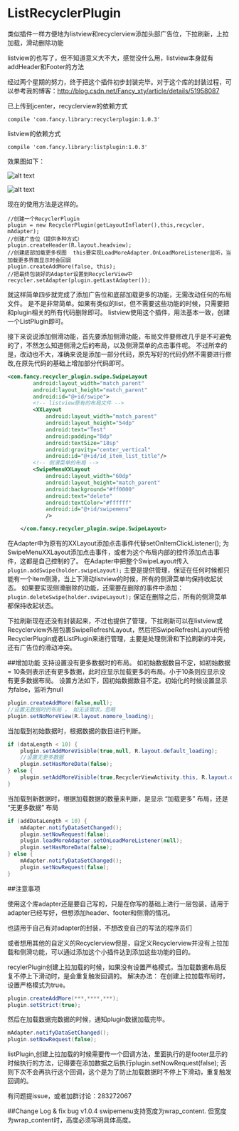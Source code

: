 # ListRecyclerPlugin
类似插件一样方便地为listview和recyclerview添加头部广告位，下拉刷新，上拉加载，滑动删除功能

listview的也写了，但不知道意义大不大，感觉没什么用，listview本身就有addHeader和Footer的方法

经过两个星期的努力，终于把这个插件初步封装完毕。对于这个库的封装过程，可以参考我的博客：http://blog.csdn.net/Fancy_xty/article/details/51958087

已上传到jcenter，recyclerview的依赖方式

`compile 'com.fancy.library:recyclerplugin:1.0.3'`

listview的依赖方式

`compile 'com.fancy.library:listplugin:1.0.3'`


效果图如下：

![alt text](https://github.com/sunflowerseat/ListRecyclerPlugin/blob/master/preview/header.png "Title" )

![alt text](https://github.com/sunflowerseat/ListRecyclerPlugin/blob/master/preview/swipe_loadmore.png "Title")

现在的使用方法是这样的。
```
//创建一个RecyclerPlugin
plugin = new RecyclerPlugin(getLayoutInflater(),this,recycler, mAdapter);
//创建广告位（提供多种方式）
plugin.createHeader(R.layout.headview);
//创建底部加载更多视图  this要实现LoadMoreAdapter.OnLoadMoreListener监听，当加载更多界面显示时会回调  
plugin.createAddMore(false, this);
//把最终包装好的Adapter设置到RecyclerView中
recycler.setAdapter(plugin.getLastAdapter());

```
就这样简单四步就完成了添加广告位和底部加载更多的功能，无需改动任何的布局文件。
是不是非常简单。如果有类似的list，但不需要这些功能的时候，只需要把和plugin相关的所有代码删除即可。
listview使用这个插件，用法基本一致，创建一个ListPlugin即可。




接下来说说添加侧滑功能，首先要添加侧滑功能，布局文件要修改几乎是不可避免的了，不然怎么知道侧滑之后的布局，以及侧滑菜单的点击事件呢。
不过所幸的是，改动也不大，准确来说是添加一部分代码，原先写好的代码仍然不需要进行修改,在原先代码的基础上增加部分代码即可。
```xml
<com.fancy.recycler_plugin.swipe.SwipeLayout
        android:layout_width="match_parent"
        android:layout_height="match_parent"
        android:id="@+id/swipe">
        <!-- listview原有的布局文件 -->
        <XXLayout
            android:layout_width="match_parent"
            android:layout_height="54dp"
            android:text="Test"
            android:padding="8dp"
            android:textSize="18sp"
            android:gravity="center_vertical"
            android:id="@+id/id_item_list_title"/>
        <!-- 侧滑菜单的布局 -->
        <SwipeMenuXXLayout
            android:layout_width="60dp"
            android:layout_height="match_parent"
            android:background="#ff0000"
            android:text="delete"
            android:textColor="#ffffff"
            android:id="@+id/swipemenu"
            />

    </com.fancy.recycler_plugin.swipe.SwipeLayout>
```
在Adapter中为原有的XXLayout添加点击事件代替setOnItemClickListener();
为SwipeMenuXXLayout添加点击事件，或者为这个布局内部的控件添加点击事件，这都是自己控制的了。
在Adapter中把整个SwipeLayout传入`plugin.addSwipe(holder.swipeLayout);`
主要是提供管理，保证在任何时候都只能有一个item侧滑，当上下滑动listview的时候，所有的侧滑菜单均保持收起状态。
如果要实现侧滑删除的功能，还需要在删除的事件中添加：
`plugin.deleteSwipe(holder.swipeLayout);`
保证在删除之后，所有的侧滑菜单都保持收起状态。

下拉刷新现在还没有封装起来，不过也提供了管理，下拉刷新可以在listview或Recyclerview外层包裹SwipeRefreshLayout，然后把SwipeRefreshLayout传给RecyclerPlugin或者ListPlugin来进行管理，主要是处理侧滑和下拉刷新的冲突，还有广告位的滑动冲突。

##增加功能
支持设置没有更多数据时的布局。
如初始数据数目不定，如初始数据 = 10条则表示还有更多数据，此时应显示加载更多的布局。小于10条则应显示没有更多数据布局。
设置方法如下，因初始数据数目不定。初始化的时候设置显示为false，监听为null
```java
plugin.createAddMore(false,null);
//设置无数据时的布局 ， 如无该需求，忽略
plugin.setNoMoreView(R.layout.nomore_loading);
```
当加载到初始数据时，根据数据的数目进行判断。
```java
if (dataLength < 10) {
    plugin.setAddMoreVisible(true,null, R.layout.default_loading);
    //设置无更多数据
    plugin.setHasMoreData(false);
} else {
    plugin.setAddMoreVisible(true,RecyclerViewActivity.this, R.layout.default_loading);
}
```

当加载到新数据时，根据加载数据的数量来判断，是显示 “加载更多” 布局，还是 “无更多数据” 布局
```java
if (addDataLength < 10) {
    mAdapter.notifyDataSetChanged();
    plugin.setNowRequest(false);
    plugin.loadMoreAdapter.setOnLoadMoreListener(null);
    plugin.setHasMoreData(false);
} else {
    mAdapter.notifyDataSetChanged();
    plugin.setNowRequest(false);
}
```


##注意事项

使用这个库adapter还是要自己写的，只是在你写的基础上进行一层包装，适用于adapter已经写好，但想添加header、footer和侧滑的情况。

也适用于自己有对adapter的封装，不想改变自己的写法的程序员们

或者想用其他的自定义的Recyclerview但是，自定义Recyclerview并没有上拉加载和侧滑功能，可以通过添加这个小插件达到添加这些功能的目的。




recylerPlugin创建上拉加载的时候，如果没有设置严格模式，当加载数据布局反复不停上下滑动时，是会重复触发回调的。
解决办法：
在创建上拉加载布局时，设置严格模式为true。
```java
plugin.createAddMore(***,****,***);
plugin.setStrict(true);
```
然后在加载数据完数据的时候，通知plugin数据加载完毕。
```java
mAdapter.notifyDataSetChanged();
plugin.setNowRequest(false);
```

listPlugin,创建上拉加载的时候需要传一个回调方法，里面执行的是footer显示的时候执行的方法，记得要在添加数据之后执行plugin.setNowRequest(false);
否则下次不会再执行这个回调，这个是为了防止加载数据时不停上下滑动，重复触发回调的。

有问题提issue，或者加群讨论：283272067


##Change Log & fix bug
v1.0.4 swipemenu支持宽度为wrap_content. 但宽度为wrap_content时，高度必须写明具体高度。
